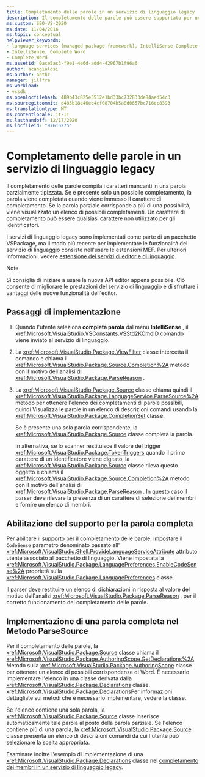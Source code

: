 ```yaml
---
title: Completamento delle parole in un servizio di linguaggio legacy | Microsoft Docs
description: Il completamento delle parole può essere supportato per un servizio di linguaggio legacy in Visual Studio SDK. Informazioni sul modo in cui i servizi di linguaggio legacy sono implementati in un pacchetto VSPackage.
ms.custom: SEO-VS-2020
ms.date: 11/04/2016
ms.topic: conceptual
helpviewer_keywords:
- language services [managed package framework], IntelliSense Complete Word
- IntelliSense, Complete Word
- Complete Word
ms.assetid: 0ace5ac3-f9e1-4e6d-add4-42967b1f96a6
author: acangialosi
ms.author: anthc
manager: jillfra
ms.workload:
- vssdk
ms.openlocfilehash: 489b43c825e3512e1bd33bc732833de84aed54c3
ms.sourcegitcommit: d485b18e46ec4cf08704b5a8d0657bc716ec8393
ms.translationtype: MT
ms.contentlocale: it-IT
ms.lasthandoff: 12/17/2020
ms.locfileid: "97616275"
---
```

# <a name="word-completion-in-a-legacy-language-service"></a>Completamento delle parole in un servizio di linguaggio legacy
Il completamento delle parole compila i caratteri mancanti in una parola parzialmente tipizzata. Se è presente solo un possibile completamento, la parola viene completata quando viene immesso il carattere di completamento. Se la parola parziale corrisponde a più di una possibilità, viene visualizzato un elenco di possibili completamenti. Un carattere di completamento può essere qualsiasi carattere non utilizzato per gli identificatori.

 I servizi di linguaggio legacy sono implementati come parte di un pacchetto VSPackage, ma il modo più recente per implementare le funzionalità del servizio di linguaggio consiste nell'usare le estensioni MEF. Per ulteriori informazioni, vedere [estensione dei servizi di editor e di linguaggio](../../extensibility/extending-the-editor-and-language-services.md).

> [!NOTE]
> Si consiglia di iniziare a usare la nuova API editor appena possibile. Ciò consente di migliorare le prestazioni del servizio di linguaggio e di sfruttare i vantaggi delle nuove funzionalità dell'editor.

## <a name="implementation-steps"></a>Passaggi di implementazione

1. Quando l'utente seleziona **completa parola** dal menu **IntelliSense** , il <xref:Microsoft.VisualStudio.VSConstants.VSStd2KCmdID> comando viene inviato al servizio di linguaggio.

2. La <xref:Microsoft.VisualStudio.Package.ViewFilter> classe intercetta il comando e chiama il <xref:Microsoft.VisualStudio.Package.Source.Completion%2A> metodo con il motivo dell'analisi di <xref:Microsoft.VisualStudio.Package.ParseReason> .

3. La <xref:Microsoft.VisualStudio.Package.Source> classe chiama quindi il <xref:Microsoft.VisualStudio.Package.LanguageService.ParseSource%2A> metodo per ottenere l'elenco dei completamenti di parole possibili, quindi Visualizza le parole in un elenco di descrizioni comandi usando la <xref:Microsoft.VisualStudio.Package.CompletionSet> classe.

    Se è presente una sola parola corrispondente, la <xref:Microsoft.VisualStudio.Package.Source> classe completa la parola.

   In alternativa, se lo scanner restituisce il valore del trigger <xref:Microsoft.VisualStudio.Package.TokenTriggers> quando il primo carattere di un identificatore viene digitato, la <xref:Microsoft.VisualStudio.Package.Source> classe rileva questo oggetto e chiama il <xref:Microsoft.VisualStudio.Package.Source.Completion%2A> metodo con il motivo dell'analisi di <xref:Microsoft.VisualStudio.Package.ParseReason> . In questo caso il parser deve rilevare la presenza di un carattere di selezione dei membri e fornire un elenco di membri.

## <a name="enabling-support-for-the-complete-word"></a>Abilitazione del supporto per la parola completa
 Per abilitare il supporto per il completamento delle parole, impostare il `CodeSense` parametro denominato passato all' <xref:Microsoft.VisualStudio.Shell.ProvideLanguageServiceAttribute> attributo utente associato al pacchetto di linguaggio. Viene impostata la <xref:Microsoft.VisualStudio.Package.LanguagePreferences.EnableCodeSense%2A> proprietà sulla <xref:Microsoft.VisualStudio.Package.LanguagePreferences> classe.

 Il parser deve restituire un elenco di dichiarazioni in risposta al valore del motivo dell'analisi <xref:Microsoft.VisualStudio.Package.ParseReason> , per il corretto funzionamento del completamento delle parole.

## <a name="implementing-complete-word-in-the-parsesource-method"></a>Implementazione di una parola completa nel Metodo ParseSource
 Per il completamento delle parole, la <xref:Microsoft.VisualStudio.Package.Source> classe chiama il <xref:Microsoft.VisualStudio.Package.AuthoringScope.GetDeclarations%2A> Metodo sulla <xref:Microsoft.VisualStudio.Package.AuthoringScope> classe per ottenere un elenco di possibili corrispondenze di Word. È necessario implementare l'elenco in una classe derivata dalla <xref:Microsoft.VisualStudio.Package.Declarations> classe. <xref:Microsoft.VisualStudio.Package.Declarations>Per informazioni dettagliate sui metodi che è necessario implementare, vedere la classe.

 Se l'elenco contiene una sola parola, la <xref:Microsoft.VisualStudio.Package.Source> classe inserisce automaticamente tale parola al posto della parola parziale. Se l'elenco contiene più di una parola, la <xref:Microsoft.VisualStudio.Package.Source> classe presenta un elenco di descrizioni comandi da cui l'utente può selezionare la scelta appropriata.

 Esaminare inoltre l'esempio di implementazione di una <xref:Microsoft.VisualStudio.Package.Declarations> classe nel [completamento dei membri in un servizio di linguaggio legacy](../../extensibility/internals/member-completion-in-a-legacy-language-service.md).
